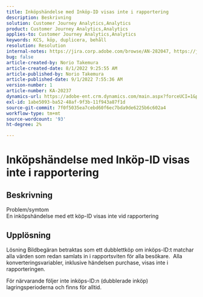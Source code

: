 ```yaml
---
title: Inköpshändelse med Inköp-ID visas inte i rapportering
description: Beskrivning
solution: Customer Journey Analytics,Analytics
product: Customer Journey Analytics,Analytics
applies-to: Customer Journey Analytics,Analytics
keywords: KCS, köp, duplicera, behåll
resolution: Resolution
internal-notes: https://jira.corp.adobe.com/browse/AN-282047, https://jira.corp.adobe.com/browse/AN-287475
bug: false
article-created-by: Norio Takemura
article-created-date: 8/1/2022 9:25:55 AM
article-published-by: Norio Takemura
article-published-date: 9/1/2022 7:55:36 AM
version-number: 1
article-number: KA-20237
dynamics-url: https://adobe-ent.crm.dynamics.com/main.aspx?forceUCI=1&pagetype=entityrecord&etn=knowledgearticle&id=f8636eed-7b11-ed11-b83d-0022480862c6
exl-id: 1abe5093-ba52-48af-9f3b-11f943a87f1d
source-git-commit: 7f0f5035ea7cebd60f6ec7bda9de6225b6c602a4
workflow-type: tm+mt
source-wordcount: '93'
ht-degree: 2%

---
```


# Inköpshändelse med Inköp-ID visas inte i rapportering

## Beskrivning

Problem/symtom
<br>En inköpshändelse med ett köp-ID visas inte vid rapportering


## Upplösning


Lösning Bildbegäran betraktas som ett dubblettköp om inköps-ID:t matchar alla värden som redan samlats in i rapportsviten för alla besökare.  Alla konverteringsvariabler, inklusive händelsen purchase, visas inte i rapporteringen.

För närvarande följer inte inköps-ID:n (dubblerade inköp) lagringsperioderna och finns för alltid.
